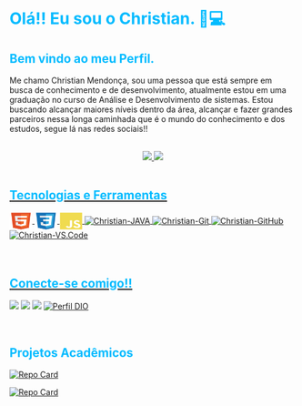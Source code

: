 <br>
<br>
<div>
    <h1 style="color:#0bff">Olá!! Eu sou o Christian. 🚀💻 </h1>
    <h2 style="color:#0bff">Bem vindo ao meu Perfil.</h2>
    <p> Me chamo Christian Mendonça, sou uma pessoa que está sempre em busca de conhecimento e de desenvolvimento, atualmente estou em uma graduação no curso de Análise e Desenvolvimento de sistemas. Estou buscando alcançar maiores níveis dentro da área, alcançar e fazer grandes parceiros nessa longa caminhada que é o mundo do conhecimento e dos estudos, segue lá nas redes sociais!! 
    </p>

</div>

<br>

 <div align="center">

   <a href="https://github.com/christian-oliveira10">
   <img height="180em" src="https://github-readme-stats.vercel.app/api?username=christian-oliveira10&show_icons=true&theme=tokyonight&include_all_commits=true&count_private=true"/>
   <img height="180em" src="https://github-readme-stats.vercel.app/api/top-langs/?username=christian-oliveira10&layout=compact&langs_count=6&theme=tokyonight"/>
</div>

<div style="display: inline_block"><br>
    <h2 style="color:#0bff">Tecnologias e Ferramentas</h2>
    
  <img align="center" alt="Christian-HTML" height="30" width="40" src="https://raw.githubusercontent.com/devicons/devicon/master/icons/html5/html5-original.svg">
  <img align="center" alt="Christian-CSS" height="30" width="40" src="https://raw.githubusercontent.com/devicons/devicon/master/icons/css3/css3-original.svg">
   <img align="center" alt="Christian-Js" height="30" width="40" src="https://raw.githubusercontent.com/devicons/devicon/master/icons/javascript/javascript-plain.svg">
  <img align="center" alt="Christian-JAVA" height="30" width="40" 
  src="https://cdn.jsdelivr.net/gh/devicons/devicon/icons/java/java-original.svg" />
 <img align="center" alt="Christian-Git" height="30" width="40" src="https://cdn.jsdelivr.net/gh/devicons/devicon/icons/git/git-original.svg" />
 <img align="center" alt="Christian-GitHub" height="30" width="40" 
 src="https://cdn.jsdelivr.net/gh/devicons/devicon/icons/github/github-original.svg" />
<img align="center" alt="Christian-VS.Code" height="30" width="40"
 src="https://cdn.jsdelivr.net/gh/devicons/devicon/icons/vscode/vscode-original.svg"/>
</div>
 <br>

<div style="display: inline_block"><br>
    <h2 style="color:#0bff">Conecte-se comigo!!</h2>

<a href="https://instagram.com/christian.oliveira10" 
  target="_blank"><img src="https://img.shields.io/badge/-Instagram-%23E4405F?style=for-the-badge&logo=instagram&logoColor=white" target="_blank"></a>
  <a href = "mailto:christianoliveira185@gmail.com"><img src="https://img.shields.io/badge/-Gmail-%23333?style=for-the-badge&logo=gmail&logoColor=white" target="_blank"></a>
  <a href="https://www.linkedin.com/in/christian-mendonça-78a0b0194" target="_blank"><img src="https://img.shields.io/badge/-LinkedIn-%230077B5?style=for-the-badge&logo=linkedin&logoColor=white" target="_blank"></a> 
  [![Perfil DIO](https://img.shields.io/badge/-Meu%20Perfil%20na%20DIO-30A3DC?style=for-the-badge)](https://web.dio.me/users/christianoliveira185/?tab=skills)

  
</div>

<div style="display: inline_block"><br>
    <h2 style="color:#0bff">Projetos Acadêmicos</h2>
    


[![Repo Card](https://github-readme-stats.vercel.app/api/pin/?username=christian-oliveira10&repo=dio-lab-open-source-CH&bg_color=000&border_color=30A3DC&show_icons=true&icon_color=30A3DC&title_color=E94D5F&text_color=FFF)](https://github.com/SEUUSERNAME/SEUREPOSITORIO)


[![Repo Card](https://github-readme-stats.vercel.app/api/pin/?username=christian-oliveira10&repo=X-men-szpc&bg_color=000&border_color=30A3DC&show_icons=true&icon_color=30A3DC&title_color=E94D5F&text_color=FFF)](https://github.com/SEUUSERNAME/SEUREPOSITORIO)

